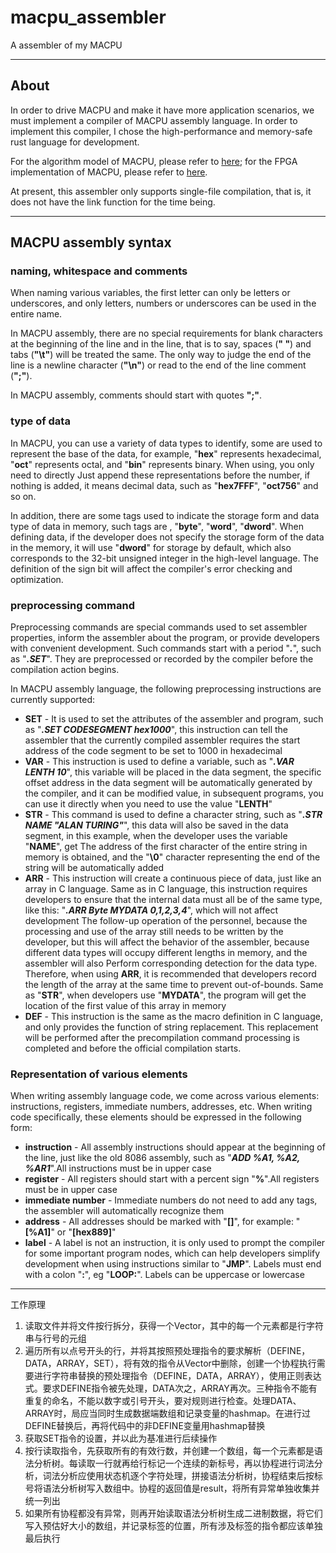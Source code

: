 # macpu_assembler

A assembler of my MACPU

---

## About

In order to drive MACPU and make it have more application scenarios, we must implement a compiler of MACPU assembly language. In order to implement this compiler, I chose the high-performance and memory-safe rust language for development.

For the algorithm model of MACPU, please refer to [here](https://github.com/Abonite/MACPU-model); for the FPGA implementation of MACPU, please refer to [here](https://github.com/Abonite/MACPU-FPGA).

At present, this assembler only supports single-file compilation, that is, it does not have the link function for the time being.

---

## MACPU assembly syntax

### naming, whitespace and comments

When naming various variables, the first letter can only be letters or underscores, and only letters, numbers or underscores can be used in the entire name.

In MACPU assembly, there are no special requirements for blank characters at the beginning of the line and in the line, that is to say, spaces (**" "**) and tabs (**"\t"**) will be treated the same. The only way to judge the end of the line is a newline character (**"\n"**) or read to the end of the line comment (**";"**).

In MACPU assembly, comments should start with quotes **";"**.

### type of data

In MACPU, you can use a variety of data types to identify, some are used to represent the base of the data, for example, "**hex**" represents hexadecimal, "**oct**" represents octal, and "**bin**" represents binary. When using, you only need to directly Just append these representations before the number, if nothing is added, it means decimal data, such as "**hex7FFF**", "**oct756**" and so on.

In addition, there are some tags used to indicate the storage form and data type of data in memory, such tags are , "**byte**", "**word**", "**dword**". When defining data, if the developer does not specify the storage form of the data in the memory, it will use "**dword**" for storage by default, which also corresponds to the 32-bit unsigned integer in the high-level language. The definition of the sign bit will affect the compiler's error checking and optimization.

### preprocessing command

Preprocessing commands are special commands used to set assembler properties, inform the assembler about the program, or provide developers with convenient development. Such commands start with a period "***.***", such as "***.SET***". They are preprocessed or recorded by the compiler before the compilation action begins.

In MACPU assembly language, the following preprocessing instructions are currently supported:

- **SET** - It is used to set the attributes of the assembler and program, such as "***.SET CODESEGMENT hex1000***", this instruction can tell the assembler that the currently compiled assembler requires the start address of the code segment to be set to 1000 in hexadecimal
- **VAR** - This instruction is used to define a variable, such as "***.VAR LENTH 10***", this variable will be placed in the data segment, the specific offset address in the data segment will be automatically generated by the compiler, and it can be modified value, in subsequent programs, you can use it directly when you need to use the value "**LENTH**"
- **STR** - This command is used to define a character string, such as "***.STR NAME "ALAN TURING"***", this data will also be saved in the data segment, in this example, when the developer uses the variable "**NAME**", get The address of the first character of the entire string in memory is obtained, and the "**\0**" character representing the end of the string will be automatically added
- **ARR** - This instruction will create a continuous piece of data, just like an array in C language. Same as in C language, this instruction requires developers to ensure that the internal data must all be of the same type, like this: "***.ARR Byte MYDATA 0,1,2,3,4***", which will not affect development The follow-up operation of the personnel, because the processing and use of the array still needs to be written by the developer, but this will affect the behavior of the assembler, because different data types will occupy different lengths in memory, and the assembler will also Perform corresponding detection for the data type. Therefore, when using **ARR**, it is recommended that developers record the length of the array at the same time to prevent out-of-bounds. Same as "**STR**", when developers use "**MYDATA**", the program will get the location of the first value of this array in memory
- **DEF** - This instruction is the same as the macro definition in C language, and only provides the function of string replacement. This replacement will be performed after the precompilation command processing is completed and before the official compilation starts.

### Representation of various elements

When writing assembly language code, we come across various elements: instructions, registers, immediate numbers, addresses, etc. When writing code specifically, these elements should be expressed in the following form:

- **instruction** - All assembly instructions should appear at the beginning of the line, just like the old 8086 assembly, such as "***ADD %A1, %A2, %AR1***".All instructions must be in upper case
- **register** - All registers should start with a percent sign "**%**".All registers must be in upper case
- **immediate number** - Immediate numbers do not need to add any tags, the assembler will automatically recognize them
- **address** - All addresses should be marked with "**[]**", for example: "**[%A1]**" or "**[hex889]**"
- **label** - A label is not an instruction, it is only used to prompt the compiler for some important program nodes, which can help developers simplify development when using instructions similar to "**JMP**". Labels must end with a colon "**:**", eg "**LOOP:**". Labels can be uppercase or lowercase

---

工作原理

1. 读取文件并将文件按行拆分，获得一个Vector，其中的每一个元素都是行字符串与行号的元组
2. 遍历所有以点号开头的行，并将其按照预处理指令的要求解析（DEFINE，DATA，ARRAY，SET），将有效的指令从Vector中删除，创建一个协程执行需要进行字符串替换的预处理指令（DEFINE，DATA，ARRAY），使用正则表达式。要求DEFINE指令被先处理，DATA次之，ARRAY再次。三种指令不能有重复的命名，不能以数字或引号开头，要对规则进行检查。处理DATA、ARRAY时，局应当同时生成数据端数组和记录变量的hashmap。在进行过DEFINE替换后，再将代码中的非DEFINE变量用hashmap替换
3. 获取SET指令的设置，并以此为基准进行后续操作
4. 按行读取指令，先获取所有的有效行数，并创建一个数组，每一个元素都是语法分析树。每读取一行就再给行标记一个连续的新标号，再以协程进行词法分析，词法分析应使用状态机逐个字符处理，拼接语法分析树，协程结束后按标号将语法分析树写入数组中。协程的返回值是result，将所有异常单独收集并统一列出
5. 如果所有协程都没有异常，则再开始读取语法分析树生成二进制数据，将它们写入预估好大小的数组，并记录标签的位置，所有涉及标签的指令都应该单独最后执行
